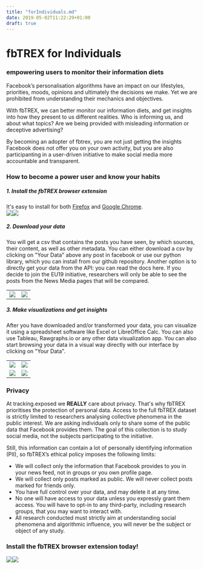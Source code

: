 ```yaml
---
title: "forIndividuals.md"
date: 2019-05-02T11:22:29+01:00
draft: true
---
```

# fbTREX for Individuals
### empowering users to monitor their information diets

Facebook’s personalisation algorithms have an impact on our lifestyles, priorities, moods, opinions and ultimately the decisions we make. Yet we are prohibited from understanding their mechanics and objectives. 

With fbTREX, we can better monitor our information diets, and get insights into how they present to us different realities. Who is informing us, and about what topics? Are we being provided with misleading information or deceptive advertising?

By becoming an adopter of fbtrex, you are not just getting the insights Facebook does not offer you on your own activity, but you are also participanting in a user-driven initiative to make social media more accountable and transparent.


### How to become a power user and know your habits

##### 1. Install the fbTREX browser extension

It's easy to install for both [Firefox](https://addons.mozilla.org/en-US/firefox/addon/facebook-tracking-exposed/) and [Google Chrome](https://chrome.google.com/webstore/detail/facebooktrackingexposed/fnknflppefckhjhecbfigfhlcbmcnmmi).<br>
<a target="_blank" href="https://addons.mozilla.org/en-US/firefox/addon/facebook-tracking-exposed/"><img src="https://facebook.tracking.exposed/images/AMO-button_1.png"></a><a target="_blank" href="https://chrome.google.com/webstore/detail/facebooktrackingexposed/fnknflppefckhjhecbfigfhlcbmcnmmi"><img src="https://facebook.tracking.exposed/images/ChromeWebStore_Badge_v2_206x58.png"></a>

##### 2. Download your data

You will get a csv that contains the posts you have seen, by which sources, their content, as well as other metadata. You can either download a csv by clicking on "Your Data" above any post in facebook or use our python library, which you can install from our github repository. Another option is to directly get your data from the API: you can read the docs here.
If you decide to join the EU19 initiative, researchers will only be able to see the posts from the News Media pages that will be compared.


<table><tr><td><img src="https://user-images.githubusercontent.com/40333748/57098627-dadcee00-6d1a-11e9-8512-a2cfa48271e2.png"></td><td><img src="https://user-images.githubusercontent.com/40333748/57107827-63668900-6d31-11e9-89c7-e5ea0f9acf3c.png"></td></tr></table>
  



##### 3. Make visualizations and get insights

After you have downloaded and/or transformed your data, you can visualize it using a spreadsheet software like Excel or LibreOffice Calc. You can also use Tableau, Rawgraphs.io or any other data visualization app. You can also start browsing your data in a visual way directly with our interface by clicking on "Your Data".

<table><tr><td><img src="https://user-images.githubusercontent.com/40333748/57097671-9f412480-6d18-11e9-8edd-ee027d4bceaf.png"></td><td><img src="https://user-images.githubusercontent.com/40333748/57097644-8a649100-6d18-11e9-9ec5-777527d90ca0.png"></td></tr><tr><td><img src="https://user-images.githubusercontent.com/40333748/57097704-b3852180-6d18-11e9-84f1-590c59a17ba5.png"></td><td><img src="https://user-images.githubusercontent.com/40333748/57106209-18e30d80-6d2d-11e9-80fe-7a5c94f29ddc.png"></td></tr></table>


### Privacy

At tracking.exposed we **REALLY** care about privacy. That's why fbTREX prioritises the protection of personal data. Access to the full fbTREX dataset is strictly limited to researchers analysing collective phenomena in the public interest. We are asking individuals only to share some of the public data that Facebook provides them. The goal of this collection is to study social media, not the subjects participating to the initiative.

Still, this information can contain a lot of personally identifying information (PII), so fbTREX’s ethical policy imposes the following limits:
* We will collect only the information that Facebook provides to you in your news feed, not in groups or you own profile page.
* We will collect only posts marked as public. We will never collect posts marked for friends only.
* You have full control over your data, and may delete it at any time.
* No one will have access to your data unless you expressly grant them access. You will have to opt-in to any third-party, including research groups, that you may want to interact with.
* All research conducted must strictly aim at understanding social phenomena and algorithmic influence, you will never be the subject or object of any study.


### Install the fbTREX browser extension today!

<a target="_blank" href="https://addons.mozilla.org/en-US/firefox/addon/facebook-tracking-exposed/"><img src="https://facebook.tracking.exposed/images/AMO-button_1.png"></a><a target="_blank" href="https://chrome.google.com/webstore/detail/facebooktrackingexposed/fnknflppefckhjhecbfigfhlcbmcnmmi"><img src="https://facebook.tracking.exposed/images/ChromeWebStore_Badge_v2_206x58.png"></a>
